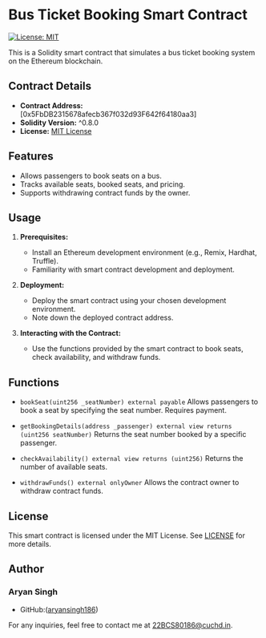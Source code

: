 # Bus Ticket Booking Smart Contract

[![License: MIT](https://img.shields.io/badge/License-MIT-yellow.svg)](https://opensource.org/licenses/MIT)

This is a Solidity smart contract that simulates a bus ticket booking system on the Ethereum blockchain.

## Contract Details

- **Contract Address:** [0x5FbDB2315678afecb367f032d93F642f64180aa3]
- **Solidity Version:** ^0.8.0
- **License:** [MIT License](https://opensource.org/licenses/MIT)

## Features

- Allows passengers to book seats on a bus.
- Tracks available seats, booked seats, and pricing.
- Supports withdrawing contract funds by the owner.

## Usage

1. **Prerequisites:**
   - Install an Ethereum development environment (e.g., Remix, Hardhat, Truffle).
   - Familiarity with smart contract development and deployment.

2. **Deployment:**
   - Deploy the smart contract using your chosen development environment.
   - Note down the deployed contract address.

3. **Interacting with the Contract:**
   - Use the functions provided by the smart contract to book seats, check availability, and withdraw funds.

## Functions

- `bookSeat(uint256 _seatNumber) external payable`
  Allows passengers to book a seat by specifying the seat number. Requires payment.

- `getBookingDetails(address _passenger) external view returns (uint256 seatNumber)`
  Returns the seat number booked by a specific passenger.

- `checkAvailability() external view returns (uint256)`
  Returns the number of available seats.

- `withdrawFunds() external onlyOwner`
  Allows the contract owner to withdraw contract funds.

## License

This smart contract is licensed under the MIT License. See [LICENSE](LICENSE) for more details.

## Author

### Aryan Singh

- GitHub:([aryansingh186](https://github.com/aryansingh186))

For any inquiries, feel free to contact me at [22BCS80186@cuchd.in](mailto:your@email.com).
